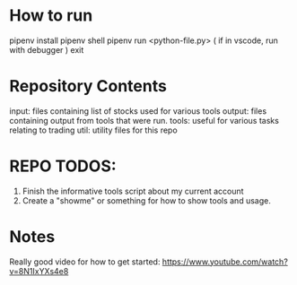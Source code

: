 # How to run
pipenv install
pipenv shell
pipenv run <python3> <python-file.py>
( if in vscode, run with debugger )
exit

# Repository Contents
input:  files containing list of stocks used for various tools
output: files containing output from tools that were run.
tools:  useful for various tasks relating to trading
util:   utility files for this repo


# REPO TODOS:
1. Finish the informative tools script about my current account
2. Create a "showme" or something for how to show tools and usage.


# Notes
Really good video for how to get started: https://www.youtube.com/watch?v=8N1IxYXs4e8




